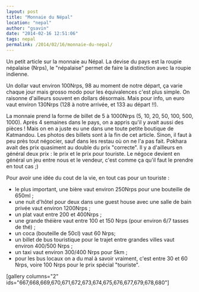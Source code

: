 ```yaml
---
layout: post
title: "Monnaie du Népal"
location: "nepal"
author: "gsavin"
date: "2014-02-16 12:51:06"
tags: nepal
permalink: /2014/02/16/monnaie-du-nepal/
---
```

Un petit article sur la monnaie au Népal. La devise du pays est la roupie népalaise (Nrps), le "népalaise" permet de faire la distinction avec la roupie indienne.

Un dollar vaut environ 100Nrps, 98 au moment de notre départ, ça varie chaque jour mais grosso modo pour les équivalences c'est plus simple. On raisonne d'ailleurs souvent en dollars désormais. Mais pour info, un euro vaut environ 130Nrps (128 à notre arrivée, et 133 au départ !!).

La monnaie prend la forme de billet de 5 à 1000Nrps (5, 10, 20, 50, 100, 500, 1000). Après 4 semaines dans le pays, on a appris qu'il y avait aussi des pièces ! Mais on en a juste eu une dans une toute petite boutique de Katmandou. Les photos des billets sont à la fin de cet article. Sinon, il faut à peu près tout négocier, sauf dans les restau où on ne l'a pas fait. Pokhara avait des prix quasiment au double du prix "correcte". Il y a d'ailleurs en général deux prix : le prix et le prix pour touriste. Le négoce devient en général un jeu entre nous et le vendeur, c'est comme ça qu'il faut le prendre en tout cas ;)

Pour avoir une idée du cout de la vie, en tout cas pour un touriste :
<ul>
        <li>le plus important, une bière vaut environ 250Nrps pour une bouteille de 650ml ;</li>
	<li>une nuit d'hôtel pour deux dans une guest house avec une salle de bain privée vaut environ 1200Nrps ;</li>
        <li>un plat vaut entre 200 et 400Nrps ;</li>
        <li>une grande théière vaut entre 100 et 150 Nrps (pour environ 6/7 tasses de thé) ;</li>
        <li>un coca (bouteille de 50cl) vaut 60 Nrps; </li>
        <li>un billet de bus touristique pour le trajet entre grandes villes vaut environ 400/500 Nrps ;</li>
        <li>un taxi vaut environ 300/400 Nrps pour 5km ;</li>
        <li>pour les bus locaux on a du mal à savoir vraiment, c'est entre 30 et 60 Nrps, voire 100 Nrps pour le prix spécial "touriste".</li>
</ul>



[gallery columns="2" ids="667,668,669,670,671,672,673,674,675,676,677,679,678,680"]